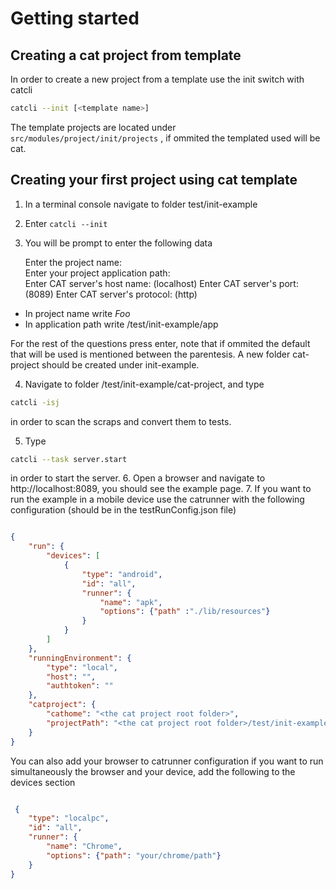 # Getting started

## Creating a cat project from template

In order to create a new project from a template use the init switch with catcli

```bash
catcli --init [<template name>] 
```

The template projects are located under `src/modules/project/init/projects` , if ommited the templated used will be cat.

## Creating your first project using cat template

1. In a terminal console navigate to folder test/init-example
2. Enter `catcli --init`
3. You will be prompt to enter the following data


	Enter the project name:  
	Enter your project application path:  
	Enter CAT server's host name:  (localhost)
	Enter CAT server's port:  (8089)
	Enter CAT server's protocol:  (http)


* In project name write *Foo*
* In application path write <cat root folder>/test/init-example/app

For the rest of the questions press enter, note that if ommited the default that will be used is mentioned between the parentesis.
A new folder cat-project should be created under init-example.

4. Navigate to folder /test/init-example/cat-project, and type 

```bash
catcli -isj
```

in order to scan the scraps and convert them to tests.

5. Type

```bash
catcli --task server.start
```

in order to start the server.
6. Open a browser and navigate to http://localhost:8089, you should see the example page.
7. If you want to run the example in a mobile device use the catrunner with the following configuration (should be in the testRunConfig.json file)

```json

{
    "run": {
        "devices": [
            {
                "type": "android",
                "id": "all",
                "runner": {
                    "name": "apk",
                    "options": {"path" :"./lib/resources"}
                }
            }
        ]
    },
    "runningEnvironment": {
        "type": "local",
        "host": "",
        "authtoken": ""
    },
    "catproject": {
        "cathome": "<the cat project root folder>",
        "projectPath": "<the cat project root folder>/test/init-example/cat-project"
    }
}

```
You can also add your browser to catrunner configuration if you want to run simultaneously the browser and your device, add the following to the devices section

```json

 {
	"type": "localpc",
	"id": "all",
	"runner": {
		"name": "Chrome",
		"options": {"path": "your/chrome/path"}
	}
}
```


